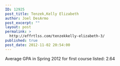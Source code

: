 ```yaml
---
ID: 12925
post_title: Tenzek,Kelly Elizabeth
author: Joel DesArmo
post_excerpt: ""
layout: post
permalink: >
  http://effrtlss.com/tenzekkelly-elizabeth-3/
published: true
post_date: 2012-11-02 20:54:00
---
```

<p>Average GPA in Spring 2012 for first course listed: 2.64</p>